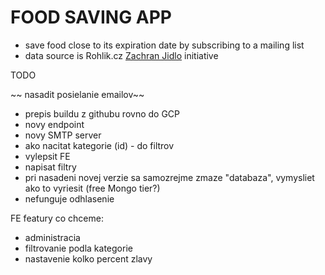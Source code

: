 # FOOD SAVING APP

- save food close to its expiration date by subscribing to a mailing list
- data source is Rohlik.cz [Zachran Jidlo](https://www.rohlik.cz/zachran-jidlo) initiative

 TODO 
 
~~ nasadit posielanie emailov~~
- prepis buildu z githubu rovno do GCP 
- novy endpoint
- novy SMTP server
- ako nacitat kategorie (id) - do filtrov
- vylepsit FE
- napisat filtry
- pri nasadeni novej verzie sa samozrejme zmaze "databaza", vymysliet ako to vyriesit (free Mongo tier?)
- nefunguje odhlasenie


FE featury co chceme:

- administracia
- filtrovanie podla kategorie
- nastavenie kolko percent zlavy


